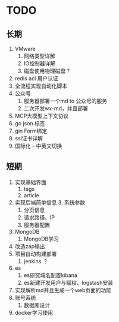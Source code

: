# TODO

## 长期

1. VMware 
   1. 网络类型详解
   2. IO控制器详解
   3. 磁盘使用物理磁盘？
2. redis acl 用户认证
3. 全流程实现自动化脚本
4. 公众号
   1. 服务器部署一个md to 公众号的服务
   2. 二次开发wx-md，并且部署
5. MCP大模型上下文协议
6. go json 标签
7. gin Form绑定
8. ssl证书详解
8. 国际化 - 中英文切换

## 短期

1. 实现基础界面
   1. tags
   3. article
2. 实现后端简单信息
   3. 系统参数
      1. 分页信息
      2. 请求路径、IP
      3. 服务器配置
3. MongoDB
   1. MongoDB学习
4. 改造zap输出
5. 项目自动构建部署
   1. jenkins ？
6. es
    1. es研究域名配置kibana
    2. es新建开发用户与赋权、logstash安装
7. 实现解析md并且生成一个web页面的功能
8. 账号系统
   1. 数据库设计
9. docker学习使用